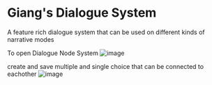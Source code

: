 # Giang's Dialogue System
A feature rich dialogue system that can be used on different kinds of narrative modes

To open Dialogue Node System
![image](https://github.com/Extiriority/Giang-s-Dialogue-System/assets/68713110/c8bd922e-219b-4727-ae2c-3aaaabe6a4a1)

create and save multiple and single choice that can be connected to eachother
![image](https://github.com/Extiriority/Giang-s-Dialogue-System/assets/68713110/be9240c9-75d8-4ff3-92af-d530b8686c35)

